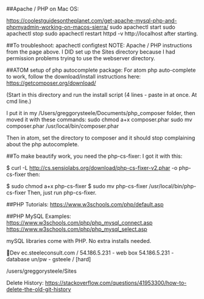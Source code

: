 ##Apache / PHP on Mac OS:

https://coolestguidesontheplanet.com/get-apache-mysql-php-and-phpmyadmin-working-on-macos-sierra/
sudo apachectl start
sudo apachectl stop
sudo apachectl restart
httpd -v
http://localhost after starting.

##To troubleshoot:
apachectl configtest
NOTE: Apache / PHP instructions from the page above. I DID set up the Sites directory because I had permission problems trying to use the webserver directory.


##ATOM setup of php autocomplete package:
For atom php auto-complete to work, follow the download/install instructions here:
https://getcomposer.org/download/

(Start in this directory and run the install script (4 lines - paste in at once. At cmd line.)

I put it in my /Users/greggorysteele/Documents/php_composer folder, then moved it with these commands:
sudo chmod a+x composer.phar
sudo mv composer.phar /usr/local/bin/composer.phar

Then in atom, set the directory to composer and it should stop complaining about the php autocomplete.

##To make beautify work, you need the php-cs-fixer:
I got it with this:

$ curl -L http://cs.sensiolabs.org/download/php-cs-fixer-v2.phar -o php-cs-fixer
then:

$ sudo chmod a+x php-cs-fixer
$ sudo mv php-cs-fixer /usr/local/bin/php-cs-fixer
Then, just run php-cs-fixer.



##PHP Tutorials:
https://www.w3schools.com/php/default.asp

##PHP MySQL Examples:
https://www.w3schools.com/php/php_mysql_connect.asp
https://www.w3schools.com/php/php_mysql_select.asp

mySQL libraries come with PHP. No extra installs needed.

Dev
ec.steeleconsult.com / 54.186.5.231 - web box
54.186.5.231 - database
un/pw - gsteele / [hard]

/users/greggorysteele/Sites



Delete History:
https://stackoverflow.com/questions/41953300/how-to-delete-the-old-git-history
